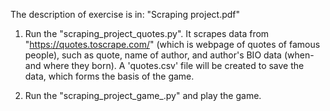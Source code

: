 The description of exercise is in: "Scraping project.pdf"

1) Run the "scraping_project_quotes.py". It scrapes data from "https://quotes.toscrape.com/" (which is webpage of quotes of famous people), such as quote, name of author, and author's BIO data (when- and where they born). A 'quotes.csv' file will be created to save the data, which forms the basis of the game.

2) Run the "scraping_project_game_.py" and play the game.
